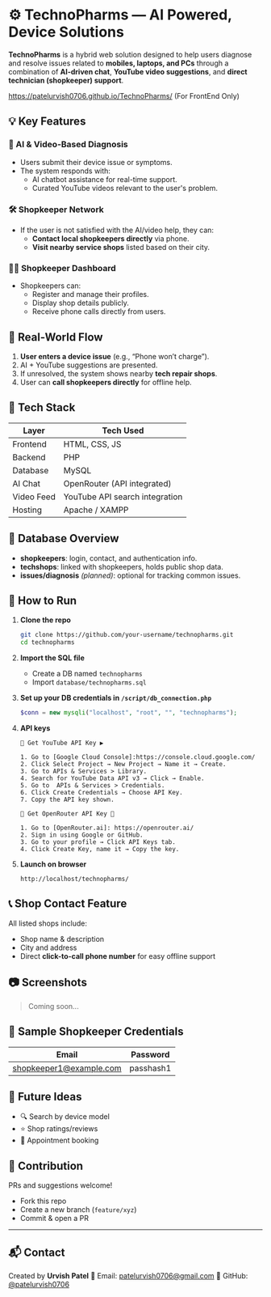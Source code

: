 # ⚙️ TechnoPharms — AI Powered, Device Solutions

**TechnoPharms** is a hybrid web solution designed to help users diagnose and resolve issues related to **mobiles, laptops, and PCs** through a combination of **AI-driven chat**, **YouTube video suggestions**, and **direct technician (shopkeeper) support**.

https://patelurvish0706.github.io/TechnoPharms/  (For FrontEnd Only)

## 💡 Key Features

### 🧠 AI & Video-Based Diagnosis
- Users submit their device issue or symptoms.
- The system responds with:
  - AI chatbot assistance for real-time support.
  - Curated YouTube videos relevant to the user's problem.

### 🛠️ Shopkeeper Network
- If the user is not satisfied with the AI/video help, they can:
  - **Contact local shopkeepers directly** via phone.
  - **Visit nearby service shops** listed based on their city.

### 👨‍🔧 Shopkeeper Dashboard
- Shopkeepers can:
  - Register and manage their profiles.
  - Display shop details publicly.
  - Receive phone calls directly from users.

## 📍 Real-World Flow

1. **User enters a device issue** (e.g., “Phone won’t charge”).
2. AI + YouTube suggestions are presented.
3. If unresolved, the system shows nearby **tech repair shops**.
4. User can **call shopkeepers directly** for offline help.

## 🧱 Tech Stack

| Layer        | Tech Used        |
|--------------|------------------|
| Frontend     | HTML, CSS, JS    |
| Backend      | PHP              |
| Database     | MySQL            |
| AI Chat      | OpenRouter (API integrated) |
| Video Feed   | YouTube API search integration |
| Hosting      | Apache / XAMPP   |

## 🧾 Database Overview

- **shopkeepers**: login, contact, and authentication info.
- **techshops**: linked with shopkeepers, holds public shop data.
- **issues/diagnosis** *(planned)*: optional for tracking common issues.

## 🚀 How to Run

1. **Clone the repo**
   ```bash
   git clone https://github.com/your-username/technopharms.git
   cd technopharms
   ```

2. **Import the SQL file**

   * Create a DB named `technopharms`
   * Import `database/technopharms.sql`

3. **Set up your DB credentials in `/script/db_connection.php`**

   ```php
   $conn = new mysqli("localhost", "root", "", "technopharms");
   ```

4. **API keys**
   ```
   🔑 Get YouTube API Key ▶️

   1. Go to [Google Cloud Console]:https://console.cloud.google.com/
   2. Click Select Project → New Project → Name it → Create.
   3. Go to APIs & Services > Library.
   4. Search for YouTube Data API v3 → Click → Enable.
   5. Go to  APIs & Services > Credentials.
   6. Click Create Credentials → Choose API Key.
   7. Copy the API key shown.

   🧠 Get OpenRouter API Key 🤖

   1. Go to [OpenRouter.ai]: https://openrouter.ai/
   2. Sign in using Google or GitHub.
   3. Go to your profile → Click API Keys tab.
   4. Click Create Key, name it → Copy the key.
   ```

5. **Launch on browser**

   ```
   http://localhost/technopharms/
   ```

## 📞 Shop Contact Feature

All listed shops include:

* Shop name & description
* City and address
* Direct **click-to-call phone number** for easy offline support

## 📷 Screenshots

> Coming soon...



## 📌 Sample Shopkeeper Credentials

| Email                                     | Password |
| ----------------------------------------- | -------- |
| shopkeeper1@example.com | passhash1 |


## 🧠 Future Ideas

* 🔍 Search by device model
* ⭐ Shop ratings/reviews
* 📅 Appointment booking


## 🤝 Contribution

PRs and suggestions welcome!

* Fork this repo
* Create a new branch (`feature/xyz`)
* Commit & open a PR

---

## 📬 Contact

Created by **Urvish Patel**
📧 Email: [patelurvish0706@gmail.com](mailto:patelurvish0706@gmail.com)
📌 GitHub: [@patelurvish0706](https://github.com/patelurvish0706)
